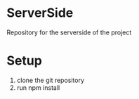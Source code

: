 # ServerSide
Repository for the serverside of the project
# Setup
1. clone the git repository
2. run npm install
